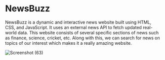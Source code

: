 # NewsBuzz
NewsBuzz is a dynamic and interactive news website built using HTML, CSS, and JavaScript. It uses an external news API to fetch updated real-world data. This website consists of several specific sections of news such as finance, science, cricket, etc. Along with this, we can search for news on topics of our interest which makes it a really amazing website.

![Screenshot (63)](https://github.com/Lalit-kishor/NewsBuzz/assets/115074858/5fb77c54-8ede-4fcb-ae64-4924d9eaa496)

